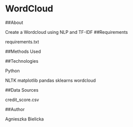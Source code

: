 # WordCloud
##About

Create a Wordcloud using NLP and TF-IDF
##Requirements

requirements.txt

##Methods Used

##Technologies

Python

NLTK
matplotlib
pandas
sklearns
wordcloud

##Data Sources

credit_score.csv

##Author

Agnieszka Bielicka
